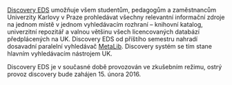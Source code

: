 [Discovery EDS](http://eds.cuni.cz) umožňuje všem studentům, pedagogům a
zaměstnancům Univerzity Karlovy v Praze prohledávat všechny relevantní
informační zdroje na jednom místě v jednom vyhledávacím rozhraní – knihovní
katalog, univerzitní repozitář a valnou většinu všech licencovaných databází
předplácených na UK. Discovery EDS od příštího semestru nahradí dosavadní
paralelní vyhledávač [MetaLib](http://metalib.cuni.cz). Discovery systém se tím
stane hlavním vyhledávacím nástrojem UK.

Discovery EDS je v současné době provozován ve zkušebním režimu, ostrý provoz
discovery bude zahájen 15. února 2016.
